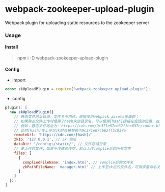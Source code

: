 # webpack-zookeeper-upload-plugin
Webpack plugin for uploading static resources to the zookeeper server

### Usage

#### Install

> npm i -D webpack-zookeeper-upload-plugin

#### Config

* import

```javascript
const zkUploadPlugin = require('webpack-zookeeper-upload-plugin');
```

* config

```javascript
plugins: [
  new zkUploadPlugin({
    // 静态文件地址目录，文件名不用传，直接使用webpack assets里面的；
    // 如果静态文件上传时使用了hash来做目录名，可以使用[hash]拼接在合适的位置，在上传至zk服务器时会自动替换；
    // 例如：静态文件地址为: https://cdn.com/9c371e67cb62ffbc037e/index.html,
    // 此时[hash]在上传至zk时会被替换为9c371e67cb62ffbc037e
    remoteUrl: 'https://cdn.com/[hash]/',
    zkIp: '127.0.0.1', // zk 地址
    dataDir: '/configs/static/', // 文件存储目录
    // 要上传的文件，如果不传或者传空，默认上传complie后的所有文件
    files: [
      {
        compliedFileName: 'index.html', // complie后的文件名
        zkPathFileName: 'manager.html' // 上传至zk后的文件名，可用来重命名文件
      }
    ]
  });
]
```
